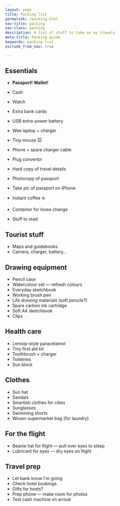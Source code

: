 ```yaml
---
layout: page
title: Packing list
permalink: /packing.html
nav-title: packing
nav-class: packing
description: A list of stuff to take on my travels
meta-title: Packing guide
keywords: packing list
exclude_from_nav: true

---
```


## Essentials

* **Passport! Wallet!**

* Cash
* Watch
* Extra bank cards
* USB extra-power battery
* Wee laptop + charger
* Tiny mouse 🐭
* Phone + spare charger cable
* Plug convertor
* Hard copy of travel details
* Photocopy of passport
* Take pic of passport on iPhone
* Instant coffee ☕️
* Container for loose change
* Stuff to read

## Tourist stuff

* Maps and guidebooks
* Camera, charger, battery…

## Drawing equipment

* Pencil case
* Watercolour set — refresh colours
* Everyday sketchbook
* Working brush pen
* Life drawing materials (soft pencils?)
* Spare carbon ink cartridge
* Soft A4 sketchbook
* Clips

## Health care

* Lemsip-style paracetamol
* Tiny first aid kit
* Toothbrush + charger
* Toiletries
* Sun block

## Clothes

* Sun hat
* Sandals
* Smartish clothes for cities
* Sunglasses
* Swimming shorts
* Woven supermarket bag (for laundry)

## For the flight

* Beanie hat for flight — pull over eyes to sleep
* Lubricant for eyes — dry eyes on flight

## Travel prep

* Let bank know I'm going
* Check hotel bookings
* Gifts for hosts?
* Prep phone — make room for photos
* Test cash machine on arrival